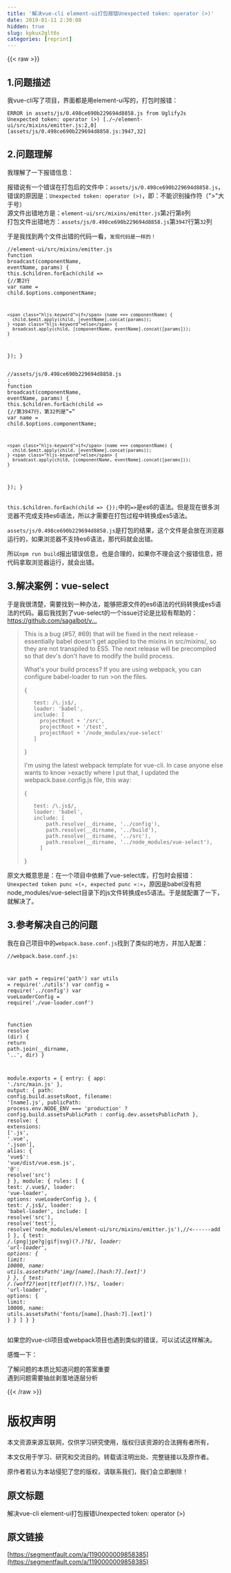 ```yaml
---
title: '解决vue-cli element-ui打包报错Unexpected token: operator (>)' 
date: 2019-01-11 2:30:08
hidden: true
slug: kpkux2glt6s
categories: [reprint]
---
```


{{< raw >}}

                    
<h2 id="articleHeader0">1.问题描述</h2>
<p>我vue-cli写了项目，界面都是用element-ui写的，打包时报错：</p>
<div class="widget-codetool" style="display:none;">
      <div class="widget-codetool--inner">
      <span class="selectCode code-tool" data-toggle="tooltip" data-placement="top" title="" data-original-title="全选"></span>
      <span type="button" class="copyCode code-tool" data-toggle="tooltip" data-placement="top" data-clipboard-text="ERROR in assets/js/0.498ce690b229694d8858.js from UglifyJs
Unexpected token: operator (>) [./~/element-ui/src/mixins/emitter.js:2,0][assets/js/0.498ce690b229694d8858.js:3947,32]" title="" data-original-title="复制"></span>
      <span type="button" class="saveToNote code-tool" data-toggle="tooltip" data-placement="top" title="" data-original-title="放进笔记"></span>
      </div>
      </div><pre class="hljs markdown"><code>ERROR in assets/js/0.498ce690b229694d8858.js from UglifyJs
Unexpected token: operator (&gt;) [<span class="hljs-string">./~/element-ui/src/mixins/emitter.js:2,0</span>][<span class="hljs-symbol">assets/js/0.498ce690b229694d8858.js:3947,32</span>]</code></pre>
<h2 id="articleHeader1">2.问题理解</h2>
<p>我理解了一下报错信息：</p>
<p>报错说有一个错误在打包后的文件中：<code>assets/js/0.498ce690b229694d8858.js</code>，<br>错误的原因是：<code>Unexpected token: operator (&gt;)</code>，即：不能识别操作符（"&gt;"大于号）<br>源文件出错地方是：<code>element-ui/src/mixins/emitter.js</code>第<code>2</code>行第<code>0</code>列<br>打包文件出错地方：<code>assets/js/0.498ce690b229694d8858.js</code>第<code>3947</code>行第<code>32</code>列</p>
<p>于是我找到两个文件出错的代码一看，<code>发现代码是一样的！</code></p>
<div class="widget-codetool" style="display:none;">
      <div class="widget-codetool--inner">
      <span class="selectCode code-tool" data-toggle="tooltip" data-placement="top" title="" data-original-title="全选"></span>
      <span type="button" class="copyCode code-tool" data-toggle="tooltip" data-placement="top" data-clipboard-text="//element-ui/src/mixins/emitter.js
function broadcast(componentName, eventName, params) {
  this.$children.forEach(child => {//第2行
    var name = child.$options.componentName;

    if (name === componentName) {
      child.$emit.apply(child, [eventName].concat(params));
    } else {
      broadcast.apply(child, [componentName, eventName].concat([params]));
    }
  });
}" title="" data-original-title="复制"></span>
      <span type="button" class="saveToNote code-tool" data-toggle="tooltip" data-placement="top" title="" data-original-title="放进笔记"></span>
      </div>
      </div><pre class="hljs php"><code><span class="hljs-comment">//element-ui/src/mixins/emitter.js</span>
<span class="hljs-function"><span class="hljs-keyword">function</span> <span class="hljs-title">broadcast</span><span class="hljs-params">(componentName, eventName, params)</span> </span>{
  this.$children.<span class="hljs-keyword">forEach</span>(child =&gt; {<span class="hljs-comment">//第2行</span>
    <span class="hljs-keyword">var</span> name = child.$options.componentName;

    <span class="hljs-keyword">if</span> (name === componentName) {
      child.$emit.apply(child, [eventName].concat(params));
    } <span class="hljs-keyword">else</span> {
      broadcast.apply(child, [componentName, eventName].concat([params]));
    }
  });
}</code></pre>
<div class="widget-codetool" style="display:none;">
      <div class="widget-codetool--inner">
      <span class="selectCode code-tool" data-toggle="tooltip" data-placement="top" title="" data-original-title="全选"></span>
      <span type="button" class="copyCode code-tool" data-toggle="tooltip" data-placement="top" data-clipboard-text="//assets/js/0.498ce690b229694d8858.js : 
function broadcast(componentName, eventName, params) {
  this.$children.forEach(child => {//第3947行，第32列是“=”
    var name = child.$options.componentName;

    if (name === componentName) {
      child.$emit.apply(child, [eventName].concat(params));
    } else {
      broadcast.apply(child, [componentName, eventName].concat([params]));
    }
  });
}" title="" data-original-title="复制"></span>
      <span type="button" class="saveToNote code-tool" data-toggle="tooltip" data-placement="top" title="" data-original-title="放进笔记"></span>
      </div>
      </div><pre class="hljs php"><code><span class="hljs-comment">//assets/js/0.498ce690b229694d8858.js : </span>
<span class="hljs-function"><span class="hljs-keyword">function</span> <span class="hljs-title">broadcast</span><span class="hljs-params">(componentName, eventName, params)</span> </span>{
  this.$children.<span class="hljs-keyword">forEach</span>(child =&gt; {<span class="hljs-comment">//第3947行，第32列是“=”</span>
    <span class="hljs-keyword">var</span> name = child.$options.componentName;

    <span class="hljs-keyword">if</span> (name === componentName) {
      child.$emit.apply(child, [eventName].concat(params));
    } <span class="hljs-keyword">else</span> {
      broadcast.apply(child, [componentName, eventName].concat([params]));
    }
  });
}</code></pre>
<p><code>this.$children.forEach(child =&gt; {});</code>中的<code>=&gt;</code>是es6的语法。但是现在很多浏览器不完成支持es6语法，所以才需要在打包过程中转换成es5语法。</p>
<p><code>assets/js/0.498ce690b229694d8858.js</code>是打包的结果，这个文件是会放在浏览器运行的，如果浏览器不支持es6语法，那代码就会出错。</p>
<p>所以<code>npm run build</code>报出错误信息，也是合理的，如果你不理会这个报错信息，把代码拿取浏览器运行，就会出错。</p>
<h2 id="articleHeader2">3.解决案例：vue-select</h2>
<p>于是我很清楚，需要找到一种办法，能够把源文件的es6语法的代码转换成es5语法的代码。最后我找到了vue-select的一个issue讨论是比较有帮助的：<a href="https://github.com/sagalbot/vue-select/issues/71" rel="nofollow noreferrer" target="_blank"></a><a href="https://github.com/sagalbot/vue-select/issues/71" rel="nofollow noreferrer" target="_blank">https://github.com/sagalbot/v...</a></p>
<blockquote>
<p>This is a bug (#57, #69) that will be fixed in the next release - essentially babel doesn't get applied to the mixins in src/mixins/, so they are not transpiled to ES5. The next release will be precompiled so that dev's don't have to modify the build process.</p>
<p>What's your build process? If you are using webpack, you can configure babel-loader to run &gt;on the files.</p>
<p>{</p>
<div class="widget-codetool" style="display:none;">
      <div class="widget-codetool--inner">
      <span class="selectCode code-tool" data-toggle="tooltip" data-placement="top" title="" data-original-title="全选"></span>
      <span type="button" class="copyCode code-tool" data-toggle="tooltip" data-placement="top" data-clipboard-text="   test: /\.js$/,
   loader: 'babel',
   include: [
     projectRoot + '/src',
     projectRoot + '/test',
     projectRoot + '/node_modules/vue-select'
   ]" title="" data-original-title="复制"></span>
      <span type="button" class="saveToNote code-tool" data-toggle="tooltip" data-placement="top" title="" data-original-title="放进笔记"></span>
      </div>
      </div><pre class="hljs gradle"><code>   test: <span class="hljs-regexp">/\.js$/</span>,
   loader: <span class="hljs-string">'babel'</span>,
   <span class="hljs-keyword">include</span>: [
     projectRoot + <span class="hljs-string">'/src'</span>,
     projectRoot + <span class="hljs-string">'/test'</span>,
     projectRoot + <span class="hljs-string">'/node_modules/vue-select'</span>
   ]</code></pre>
<p>}</p>
<p>I'm using the latest webpack template for vue-cli. In case anyone else wants to know &gt;exactly where I put that, I updated the webpack.base.config.js file, this way:</p>
<p>{</p>
<div class="widget-codetool" style="display:none;">
      <div class="widget-codetool--inner">
      <span class="selectCode code-tool" data-toggle="tooltip" data-placement="top" title="" data-original-title="全选"></span>
      <span type="button" class="copyCode code-tool" data-toggle="tooltip" data-placement="top" data-clipboard-text="   test: /\.js$/,
   loader: 'babel',
   include: [
       path.resolve(__dirname, '../config'),
       path.resolve(__dirname, '../build'),
       path.resolve(__dirname, '../src'),
       path.resolve(__dirname, '../node_modules/vue-select'),
     ]" title="" data-original-title="复制"></span>
      <span type="button" class="saveToNote code-tool" data-toggle="tooltip" data-placement="top" title="" data-original-title="放进笔记"></span>
      </div>
      </div><pre class="hljs livecodeserver"><code>   test: /\.js$/,
   loader: <span class="hljs-string">'babel'</span>,
   <span class="hljs-built_in">include</span>: [
       path.<span class="hljs-built_in">resolve</span>(__dirname, <span class="hljs-string">'../config'</span>),
       path.<span class="hljs-built_in">resolve</span>(__dirname, <span class="hljs-string">'../build'</span>),
       path.<span class="hljs-built_in">resolve</span>(__dirname, <span class="hljs-string">'../src'</span>),
       path.<span class="hljs-built_in">resolve</span>(__dirname, <span class="hljs-string">'../node_modules/vue-select'</span>),
     ]</code></pre>
<p>}</p>
</blockquote>
<p>原文大概意思是：在一个项目中依赖了vue-select库，打包时会报错：<code>Unexpected token punc «(», expected punc «:»</code>，原因是babel没有把node_modules/vue-select目录下的js文件转换成es5语法。于是就配置了一下，就解决了。</p>
<h2 id="articleHeader3">3.参考解决自己的问题</h2>
<p>我在自己项目中的<code>webpack.base.conf.js</code>找到了类似的地方，并加入配置：</p>
<div class="widget-codetool" style="display:none;">
      <div class="widget-codetool--inner">
      <span class="selectCode code-tool" data-toggle="tooltip" data-placement="top" title="" data-original-title="全选"></span>
      <span type="button" class="copyCode code-tool" data-toggle="tooltip" data-placement="top" data-clipboard-text="//webpack.base.conf.js:

var path = require('path')
var utils = require('./utils')
var config = require('../config')
var vueLoaderConfig = require('./vue-loader.conf')

function resolve (dir) {
  return path.join(__dirname, '..', dir)
}

module.exports = {
  entry: {
    app: './src/main.js'
  },
  output: {
    path: config.build.assetsRoot,
    filename: '[name].js',
    publicPath: process.env.NODE_ENV === 'production'
      ? config.build.assetsPublicPath
      : config.dev.assetsPublicPath
  },
  resolve: {
    extensions: ['.js', '.vue', '.json'],
    alias: {
      'vue$': 'vue/dist/vue.esm.js',
      '@': resolve('src')
    }
  },
  module: {
    rules: [
      {
        test: /\.vue$/,
        loader: 'vue-loader',
        options: vueLoaderConfig
      },
      {
        test: /\.js$/,
        loader: 'babel-loader',
        include: [
          resolve('src'),
          resolve('test'),
          resolve('node_modules/element-ui/src/mixins/emitter.js'),//<------add
        ]
      },
      {
        test: /\.(png|jpe?g|gif|svg)(\?.*)?$/,
        loader: 'url-loader',
        options: {
          limit: 10000,
          name: utils.assetsPath('img/[name].[hash:7].[ext]')
        }
      },
      {
        test: /\.(woff2?|eot|ttf|otf)(\?.*)?$/,
        loader: 'url-loader',
        options: {
          limit: 10000,
          name: utils.assetsPath('fonts/[name].[hash:7].[ext]')
        }
      }
    ]
  }
}" title="" data-original-title="复制"></span>
      <span type="button" class="saveToNote code-tool" data-toggle="tooltip" data-placement="top" title="" data-original-title="放进笔记"></span>
      </div>
      </div><pre class="hljs vim"><code>//webpack.base.<span class="hljs-keyword">conf</span>.<span class="hljs-keyword">j</span><span class="hljs-variable">s:</span>

var path = require(<span class="hljs-string">'path'</span>)
var utils = require(<span class="hljs-string">'./utils'</span>)
var config = require(<span class="hljs-string">'../config'</span>)
var vueLoaderConfig = require(<span class="hljs-string">'./vue-loader.conf'</span>)

<span class="hljs-function"><span class="hljs-keyword">function</span> <span class="hljs-title">resolve</span> <span class="hljs-params">(dir)</span> {</span>
  <span class="hljs-keyword">return</span> path.<span class="hljs-keyword">join</span>(__dirname, <span class="hljs-string">'..'</span>, dir)
}

module.exports = {
  entry: {
    app: <span class="hljs-string">'./src/main.js'</span>
  },
  outpu<span class="hljs-variable">t:</span> {
    path: config.build.assetsRoot,
    filename: <span class="hljs-string">'[name].js'</span>,
    publicPath: process.env.NODE_ENV === <span class="hljs-string">'production'</span>
      ? config.build.assetsPublicPath
      : config.dev.assetsPublicPath
  },
  <span class="hljs-built_in">resolve</span>: {
    extension<span class="hljs-variable">s:</span> [<span class="hljs-string">'.js'</span>, <span class="hljs-string">'.vue'</span>, <span class="hljs-string">'.json'</span>],
    alia<span class="hljs-variable">s:</span> {
      <span class="hljs-string">'vue$'</span>: <span class="hljs-string">'vue/dist/vue.esm.js'</span>,
      <span class="hljs-string">'@'</span>: <span class="hljs-built_in">resolve</span>(<span class="hljs-string">'src'</span>)
    }
  },
  module: {
    rule<span class="hljs-variable">s:</span> [
      {
        tes<span class="hljs-variable">t:</span> /\.vue$/,
        loader: <span class="hljs-string">'vue-loader'</span>,
        option<span class="hljs-variable">s:</span> vueLoaderConfig
      },
      {
        tes<span class="hljs-variable">t:</span> /\.js$/,
        loader: <span class="hljs-string">'babel-loader'</span>,
        include: [
          <span class="hljs-built_in">resolve</span>(<span class="hljs-string">'src'</span>),
          <span class="hljs-built_in">resolve</span>(<span class="hljs-string">'test'</span>),
          <span class="hljs-built_in">resolve</span>(<span class="hljs-string">'node_modules/element-ui/src/mixins/emitter.js'</span>),//&lt;------<span class="hljs-built_in">add</span>
        ]
      },
      {
        tes<span class="hljs-variable">t:</span> /\.(png|jpe?g|gif|svg)(\?.*)?$/,
        loader: <span class="hljs-string">'url-loader'</span>,
        option<span class="hljs-variable">s:</span> {
          limi<span class="hljs-variable">t:</span> <span class="hljs-number">10000</span>,
          name: utils.assetsPath(<span class="hljs-string">'img/[name].[hash:7].[ext]'</span>)
        }
      },
      {
        tes<span class="hljs-variable">t:</span> /\.(woff2?|eot|ttf|otf)(\?.*)?$/,
        loader: <span class="hljs-string">'url-loader'</span>,
        option<span class="hljs-variable">s:</span> {
          limi<span class="hljs-variable">t:</span> <span class="hljs-number">10000</span>,
          name: utils.assetsPath(<span class="hljs-string">'fonts/[name].[hash:7].[ext]'</span>)
        }
      }
    ]
  }
}</code></pre>
<p>如果您的vue-cli项目或webpack项目也遇到类似的错误，可以试试这样解决。</p>
<p>感慨一下：</p>
<p>了解问题的本质比知道问题的答案重要<br>遇到问题需要抽丝剥茧地逐层分析</p>

                
{{< /raw >}}

# 版权声明
本文资源来源互联网，仅供学习研究使用，版权归该资源的合法拥有者所有，

本文仅用于学习、研究和交流目的。转载请注明出处、完整链接以及原作者。

原作者若认为本站侵犯了您的版权，请联系我们，我们会立即删除！

## 原文标题
解决vue-cli element-ui打包报错Unexpected token: operator (>)

## 原文链接
[https://segmentfault.com/a/1190000009858385](https://segmentfault.com/a/1190000009858385)

